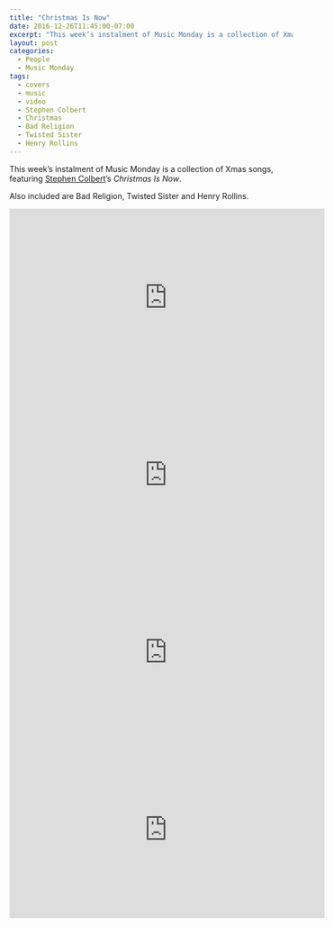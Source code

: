```yaml
---
title: "Christmas Is Now"
date: 2016-12-26T11:45:00-07:00
excerpt: "This week’s instalment of Music Monday is a collection of Xmas songs, featuring Stephen Colbert’s Christmas Is Now."
layout: post
categories:
  - People
  - Music Monday
tags:
  - covers
  - music
  - video
  - Stephen Colbert
  - Christmas
  - Bad Religion
  - Twisted Sister
  - Henry Rollins
---
```

This week’s instalment of Music Monday is a collection of Xmas songs, featuring [Stephen Colbert](http://www.cbs.com/shows/the-late-show-with-stephen-colbert/)’s _Christmas Is Now_.

Also included are Bad Religion, Twisted Sister and Henry Rollins.

<div class="video-container">
  <iframe width="560" height="315" src="https://www.youtube.com/embed/wUHcoAYJWx0" frameborder="0" allowfullscreen></iframe>
</div>

<div class="video-container">
  <iframe width="560" height="315" src="https://www.youtube.com/embed/IScpH3jXtEA" frameborder="0" allowfullscreen></iframe>
</div>

<div class="video-container">
  <iframe width="560" height="315" src="https://www.youtube.com/embed/scqPtonqnH8" frameborder="0" allowfullscreen></iframe>
</div>

<div class="video-container">
  <iframe width="560" height="315" src="https://www.youtube.com/embed/EFUgRRYmLvk" frameborder="0" allowfullscreen></iframe>
</div>
